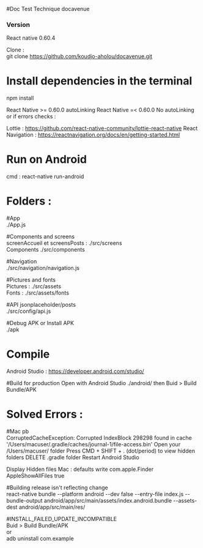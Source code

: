 #Doc Test Technique docavenue

### Version
React native 0.60.4

Clone : <br />
git clone https://github.com/koudjo-aholou/docavenue.git

# Install dependencies in the terminal <br />
npm install

React Native >= 0.60.0 autoLinking
React Native =< 0.60.0 No autoLinking or if errors checks : 

Lottie : https://github.com/react-native-community/lottie-react-native
React Navigation : https://reactnavigation.org/docs/en/getting-started.html

# Run on Android
cmd : react-native run-android

# Folders :
#App <br />
./App.js

#Components and screens <br />
screenAccueil et screensPosts : ./src/screens <br />
Components ./src/components

#Navigation <br />
./src/navigation/navigation.js

#Pictures and fonts <br />
Pictures : ./src/assets <br />
Fonts : ./src/assets/fonts

#API jsonplaceholder/posts  <br />
./src/config/api.js

#Debug APK or Install APK <br />
./apk

# Compile
Android Studio : https://developer.android.com/studio/

#Build for production
Open with Android Studio ./android/ then Buid > Build Bundle/APK

# Solved Errors : <br />

#Mac pb <br />
CorruptedCacheException: Corrupted IndexBlock 298298 found in cache '/Users/macuser/.gradle/caches/journal-1/file-access.bin'
	Open your /Users/macuser/ folder
	Press CMD + SHIFT + . (dot/period) to view hidden folders
	DELETE .gradle folder
	Restart Android Studio

Display Hidden files Mac : defaults write com.apple.Finder AppleShowAllFiles true

#Building release isn't reflecting change <br />
react-native bundle --platform android --dev false --entry-file index.js --bundle-output android/app/src/main/assets/index.android.bundle --assets-dest android/app/src/main/res/

#INSTALL_FAILED_UPDATE_INCOMPATIBLE <br />
Buid > Build Bundle/APK <br />
or <br />
adb uninstall com.example

